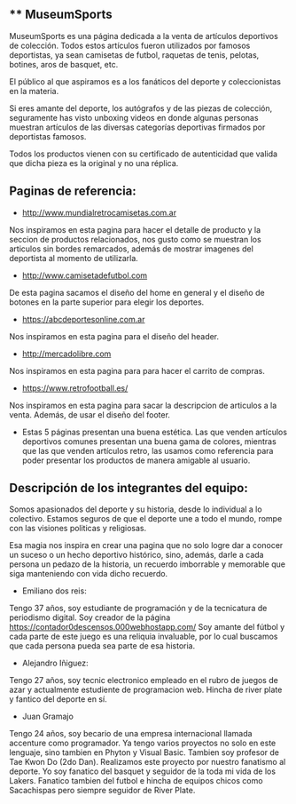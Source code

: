 ## ** MuseumSports

MuseumSports es una página dedicada a la venta de artículos deportivos de colección. Todos estos artículos fueron utilizados por famosos deportistas, ya sean camisetas de futbol, raquetas de tenis, pelotas, botines, aros de basquet, etc.

El público al que aspiramos es a los fanáticos del deporte y coleccionistas en la materia.

Si eres amante del deporte, los autógrafos y de las piezas de colección, seguramente has visto unboxing videos en donde algunas personas muestran artículos de las diversas categorías deportivas firmados por deportistas famosos.

Todos los productos vienen con su certificado de autenticidad que valida que dicha pieza es la original y no una réplica.

## Paginas de referencia:

- http://www.mundialretrocamisetas.com.ar

Nos inspiramos en esta pagina para hacer el detalle de producto y la seccion de productos relacionados, nos gusto como se muestran los articulos sin bordes remarcados, además de mostrar imagenes del deportista al momento de utilizarla.

- http://www.camisetadefutbol.com

De esta pagina sacamos el diseño del home en general y el diseño de botones en la parte superior para elegir los deportes.

- https://abcdeportesonline.com.ar

Nos inspiramos en esta pagina para el diseño del header.

- http://mercadolibre.com

Nos inspiramos en esta pagina para para hacer el carrito de compras.

- https://www.retrofootball.es/

Nos inspiramos en esta pagina para sacar la descripcion de articulos a la venta. Además, de usar el diseño del footer.


- Estas 5 páginas presentan una buena estética. Las que venden artículos deportivos comunes presentan una buena gama de colores, mientras que las que venden artículos retro, las usamos como referencia para poder presentar los productos de manera amigable al usuario. 



## Descripción de los integrantes del equipo: 

Somos apasionados del deporte y su historia, desde lo individual a lo colectivo. Estamos seguros de que el deporte une a todo el mundo, rompe con las visiones politicas y religiosas.

Esa magia nos inspira en crear una pagina que no solo logre dar a conocer un suceso o un hecho deportivo histórico, sino, además, darle a cada persona un pedazo de la historia, un recuerdo imborrable y memorable que siga manteniendo con vida dicho recuerdo.

- Emiliano dos reis:

Tengo 37 años, soy estudiante de programación y de la tecnicatura de periodismo digital. Soy creador de la página https://contador0descensos.000webhostapp.com/
Soy amante del fútbol y cada parte de este juego es una reliquia invaluable, por lo cual buscamos que cada persona pueda sea parte de esa historia.

- Alejandro Iñiguez:

Tengo 27 años, soy tecnic electronico empleado en el rubro de juegos de azar y actualmente estudiente de programacion web. Hincha de river plate y fantico del deporte en sí.

- Juan Gramajo 

Tengo 24 años, soy becario de una empresa internacional llamada accenture como programador. Ya tengo varios proyectos no solo en este lenguaje, sino tambien en Phyton y Visual Basic. Tambien soy profesor de Tae Kwon Do (2do Dan). Realizamos este proyecto por nuestro fanatismo al deporte. Yo soy fanatico del basquet y seguidor de la toda mi vida de los Lakers. Fanatico tambien del futbol e hincha de equipos chicos como Sacachispas pero siempre seguidor de River Plate. 